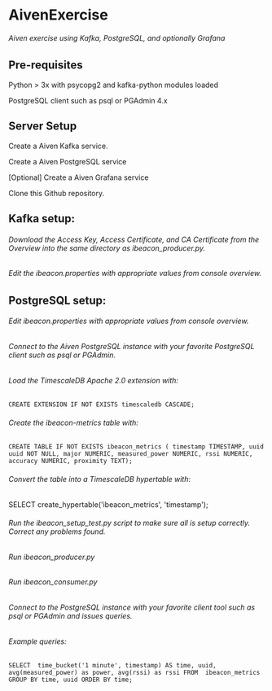 # AivenExercise
###### Aiven exercise using Kafka, PostgreSQL, and optionally Grafana

## Pre-requisites
Python > 3x with psycopg2 and kafka-python modules loaded

PostgreSQL client such as psql or PGAdmin 4.x

## Server Setup
Create a Aiven Kafka service. 

Create a Aiven PostgreSQL service

[Optional] Create a Aiven Grafana service

Clone this Github repository.

## Kafka setup:

###### Download the Access Key, Access Certificate, and CA Certificate from the Overview into the same directory as ibeacon_producer.py.

###### Edit the ibeacon.properties with appropriate values from console overview.

## PostgreSQL setup:
	
###### Edit ibeacon.properties with appropriate values from console overview.

###### Connect to the Aiven PostgreSQL instance with your favorite PostgreSQL client such as psql or PGAdmin.

###### Load the TimescaleDB Apache 2.0 extension  with:

`CREATE EXTENSION IF NOT EXISTS timescaledb CASCADE;` 

###### Create the ibeacon-metrics table with:

`CREATE TABLE IF NOT EXISTS ibeacon_metrics (
  timestamp TIMESTAMP,
  uuid uuid NOT NULL,
  major NUMERIC,
  measured_power NUMERIC,
  rssi NUMERIC,
  accuracy NUMERIC,
  proximity TEXT);`

###### Convert the table into a TimescaleDB hypertable with:

SELECT create_hypertable('ibeacon_metrics', 'timestamp'); 

###### Run the ibeacon_setup_test.py script to make sure all is setup correctly. Correct any problems found.

###### Run ibeacon_producer.py

###### Run ibeacon_consumer.py

###### Connect to the PostgreSQL instance with your favorite client tool such as psql or PGAdmin and issues queries.

###### Example queries:

  ` SELECT 
        time_bucket('1 minute', timestamp) AS time,
        uuid,
        avg(measured_power) as power,
        avg(rssi) as rssi
  FROM 
        ibeacon_metrics
  GROUP BY
        time, uuid
  ORDER BY
        time; ` 



